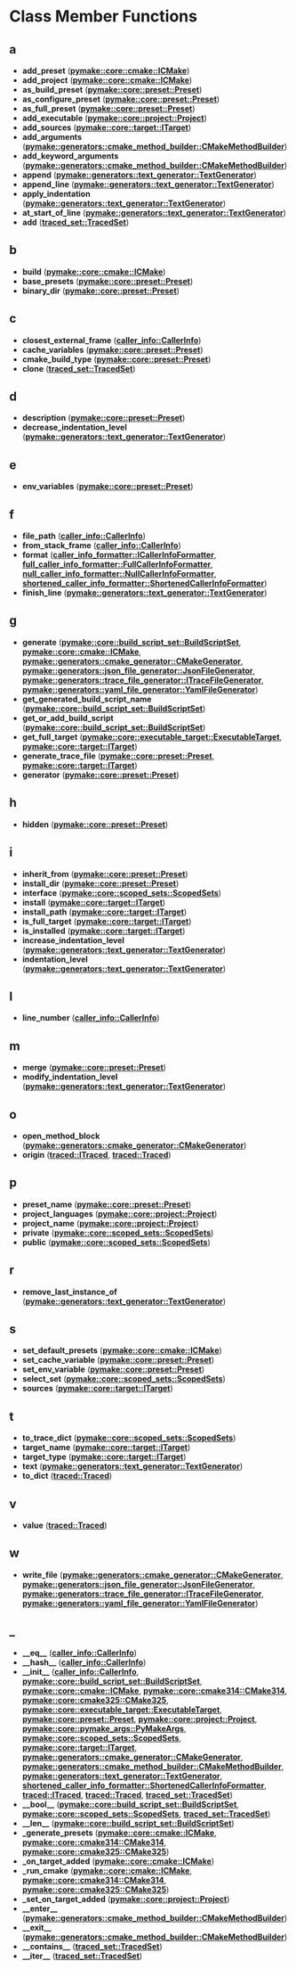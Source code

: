 # Class Member Functions


## a

* **add\_preset** ([**pymake::core::cmake::ICMake**](classpymake_1_1core_1_1cmake_1_1ICMake.md))
* **add\_project** ([**pymake::core::cmake::ICMake**](classpymake_1_1core_1_1cmake_1_1ICMake.md))
* **as\_build\_preset** ([**pymake::core::preset::Preset**](classpymake_1_1core_1_1preset_1_1Preset.md))
* **as\_configure\_preset** ([**pymake::core::preset::Preset**](classpymake_1_1core_1_1preset_1_1Preset.md))
* **as\_full\_preset** ([**pymake::core::preset::Preset**](classpymake_1_1core_1_1preset_1_1Preset.md))
* **add\_executable** ([**pymake::core::project::Project**](classpymake_1_1core_1_1project_1_1Project.md))
* **add\_sources** ([**pymake::core::target::ITarget**](classpymake_1_1core_1_1target_1_1ITarget.md))
* **add\_arguments** ([**pymake::generators::cmake\_method\_builder::CMakeMethodBuilder**](classpymake_1_1generators_1_1cmake__method__builder_1_1CMakeMethodBuilder.md))
* **add\_keyword\_arguments** ([**pymake::generators::cmake\_method\_builder::CMakeMethodBuilder**](classpymake_1_1generators_1_1cmake__method__builder_1_1CMakeMethodBuilder.md))
* **append** ([**pymake::generators::text\_generator::TextGenerator**](classpymake_1_1generators_1_1text__generator_1_1TextGenerator.md))
* **append\_line** ([**pymake::generators::text\_generator::TextGenerator**](classpymake_1_1generators_1_1text__generator_1_1TextGenerator.md))
* **apply\_indentation** ([**pymake::generators::text\_generator::TextGenerator**](classpymake_1_1generators_1_1text__generator_1_1TextGenerator.md))
* **at\_start\_of\_line** ([**pymake::generators::text\_generator::TextGenerator**](classpymake_1_1generators_1_1text__generator_1_1TextGenerator.md))
* **add** ([**traced\_set::TracedSet**](classtraced__set_1_1TracedSet.md))


## b

* **build** ([**pymake::core::cmake::ICMake**](classpymake_1_1core_1_1cmake_1_1ICMake.md))
* **base\_presets** ([**pymake::core::preset::Preset**](classpymake_1_1core_1_1preset_1_1Preset.md))
* **binary\_dir** ([**pymake::core::preset::Preset**](classpymake_1_1core_1_1preset_1_1Preset.md))


## c

* **closest\_external\_frame** ([**caller\_info::CallerInfo**](classcaller__info_1_1CallerInfo.md))
* **cache\_variables** ([**pymake::core::preset::Preset**](classpymake_1_1core_1_1preset_1_1Preset.md))
* **cmake\_build\_type** ([**pymake::core::preset::Preset**](classpymake_1_1core_1_1preset_1_1Preset.md))
* **clone** ([**traced\_set::TracedSet**](classtraced__set_1_1TracedSet.md))


## d

* **description** ([**pymake::core::preset::Preset**](classpymake_1_1core_1_1preset_1_1Preset.md))
* **decrease\_indentation\_level** ([**pymake::generators::text\_generator::TextGenerator**](classpymake_1_1generators_1_1text__generator_1_1TextGenerator.md))


## e

* **env\_variables** ([**pymake::core::preset::Preset**](classpymake_1_1core_1_1preset_1_1Preset.md))


## f

* **file\_path** ([**caller\_info::CallerInfo**](classcaller__info_1_1CallerInfo.md))
* **from\_stack\_frame** ([**caller\_info::CallerInfo**](classcaller__info_1_1CallerInfo.md))
* **format** ([**caller\_info\_formatter::ICallerInfoFormatter**](classcaller__info__formatter_1_1ICallerInfoFormatter.md), [**full\_caller\_info\_formatter::FullCallerInfoFormatter**](classfull__caller__info__formatter_1_1FullCallerInfoFormatter.md), [**null\_caller\_info\_formatter::NullCallerInfoFormatter**](classnull__caller__info__formatter_1_1NullCallerInfoFormatter.md), [**shortened\_caller\_info\_formatter::ShortenedCallerInfoFormatter**](classshortened__caller__info__formatter_1_1ShortenedCallerInfoFormatter.md))
* **finish\_line** ([**pymake::generators::text\_generator::TextGenerator**](classpymake_1_1generators_1_1text__generator_1_1TextGenerator.md))


## g

* **generate** ([**pymake::core::build\_script\_set::BuildScriptSet**](classpymake_1_1core_1_1build__script__set_1_1BuildScriptSet.md), [**pymake::core::cmake::ICMake**](classpymake_1_1core_1_1cmake_1_1ICMake.md), [**pymake::generators::cmake\_generator::CMakeGenerator**](classpymake_1_1generators_1_1cmake__generator_1_1CMakeGenerator.md), [**pymake::generators::json\_file\_generator::JsonFileGenerator**](classpymake_1_1generators_1_1json__file__generator_1_1JsonFileGenerator.md), [**pymake::generators::trace\_file\_generator::ITraceFileGenerator**](classpymake_1_1generators_1_1trace__file__generator_1_1ITraceFileGenerator.md), [**pymake::generators::yaml\_file\_generator::YamlFileGenerator**](classpymake_1_1generators_1_1yaml__file__generator_1_1YamlFileGenerator.md))
* **get\_generated\_build\_script\_name** ([**pymake::core::build\_script\_set::BuildScriptSet**](classpymake_1_1core_1_1build__script__set_1_1BuildScriptSet.md))
* **get\_or\_add\_build\_script** ([**pymake::core::build\_script\_set::BuildScriptSet**](classpymake_1_1core_1_1build__script__set_1_1BuildScriptSet.md))
* **get\_full\_target** ([**pymake::core::executable\_target::ExecutableTarget**](classpymake_1_1core_1_1executable__target_1_1ExecutableTarget.md), [**pymake::core::target::ITarget**](classpymake_1_1core_1_1target_1_1ITarget.md))
* **generate\_trace\_file** ([**pymake::core::preset::Preset**](classpymake_1_1core_1_1preset_1_1Preset.md), [**pymake::core::target::ITarget**](classpymake_1_1core_1_1target_1_1ITarget.md))
* **generator** ([**pymake::core::preset::Preset**](classpymake_1_1core_1_1preset_1_1Preset.md))


## h

* **hidden** ([**pymake::core::preset::Preset**](classpymake_1_1core_1_1preset_1_1Preset.md))


## i

* **inherit\_from** ([**pymake::core::preset::Preset**](classpymake_1_1core_1_1preset_1_1Preset.md))
* **install\_dir** ([**pymake::core::preset::Preset**](classpymake_1_1core_1_1preset_1_1Preset.md))
* **interface** ([**pymake::core::scoped\_sets::ScopedSets**](classpymake_1_1core_1_1scoped__sets_1_1ScopedSets.md))
* **install** ([**pymake::core::target::ITarget**](classpymake_1_1core_1_1target_1_1ITarget.md))
* **install\_path** ([**pymake::core::target::ITarget**](classpymake_1_1core_1_1target_1_1ITarget.md))
* **is\_full\_target** ([**pymake::core::target::ITarget**](classpymake_1_1core_1_1target_1_1ITarget.md))
* **is\_installed** ([**pymake::core::target::ITarget**](classpymake_1_1core_1_1target_1_1ITarget.md))
* **increase\_indentation\_level** ([**pymake::generators::text\_generator::TextGenerator**](classpymake_1_1generators_1_1text__generator_1_1TextGenerator.md))
* **indentation\_level** ([**pymake::generators::text\_generator::TextGenerator**](classpymake_1_1generators_1_1text__generator_1_1TextGenerator.md))


## l

* **line\_number** ([**caller\_info::CallerInfo**](classcaller__info_1_1CallerInfo.md))


## m

* **merge** ([**pymake::core::preset::Preset**](classpymake_1_1core_1_1preset_1_1Preset.md))
* **modify\_indentation\_level** ([**pymake::generators::text\_generator::TextGenerator**](classpymake_1_1generators_1_1text__generator_1_1TextGenerator.md))


## o

* **open\_method\_block** ([**pymake::generators::cmake\_generator::CMakeGenerator**](classpymake_1_1generators_1_1cmake__generator_1_1CMakeGenerator.md))
* **origin** ([**traced::ITraced**](classtraced_1_1ITraced.md), [**traced::Traced**](classtraced_1_1Traced.md))


## p

* **preset\_name** ([**pymake::core::preset::Preset**](classpymake_1_1core_1_1preset_1_1Preset.md))
* **project\_languages** ([**pymake::core::project::Project**](classpymake_1_1core_1_1project_1_1Project.md))
* **project\_name** ([**pymake::core::project::Project**](classpymake_1_1core_1_1project_1_1Project.md))
* **private** ([**pymake::core::scoped\_sets::ScopedSets**](classpymake_1_1core_1_1scoped__sets_1_1ScopedSets.md))
* **public** ([**pymake::core::scoped\_sets::ScopedSets**](classpymake_1_1core_1_1scoped__sets_1_1ScopedSets.md))


## r

* **remove\_last\_instance\_of** ([**pymake::generators::text\_generator::TextGenerator**](classpymake_1_1generators_1_1text__generator_1_1TextGenerator.md))


## s

* **set\_default\_presets** ([**pymake::core::cmake::ICMake**](classpymake_1_1core_1_1cmake_1_1ICMake.md))
* **set\_cache\_variable** ([**pymake::core::preset::Preset**](classpymake_1_1core_1_1preset_1_1Preset.md))
* **set\_env\_variable** ([**pymake::core::preset::Preset**](classpymake_1_1core_1_1preset_1_1Preset.md))
* **select\_set** ([**pymake::core::scoped\_sets::ScopedSets**](classpymake_1_1core_1_1scoped__sets_1_1ScopedSets.md))
* **sources** ([**pymake::core::target::ITarget**](classpymake_1_1core_1_1target_1_1ITarget.md))


## t

* **to\_trace\_dict** ([**pymake::core::scoped\_sets::ScopedSets**](classpymake_1_1core_1_1scoped__sets_1_1ScopedSets.md))
* **target\_name** ([**pymake::core::target::ITarget**](classpymake_1_1core_1_1target_1_1ITarget.md))
* **target\_type** ([**pymake::core::target::ITarget**](classpymake_1_1core_1_1target_1_1ITarget.md))
* **text** ([**pymake::generators::text\_generator::TextGenerator**](classpymake_1_1generators_1_1text__generator_1_1TextGenerator.md))
* **to\_dict** ([**traced::Traced**](classtraced_1_1Traced.md))


## v

* **value** ([**traced::Traced**](classtraced_1_1Traced.md))


## w

* **write\_file** ([**pymake::generators::cmake\_generator::CMakeGenerator**](classpymake_1_1generators_1_1cmake__generator_1_1CMakeGenerator.md), [**pymake::generators::json\_file\_generator::JsonFileGenerator**](classpymake_1_1generators_1_1json__file__generator_1_1JsonFileGenerator.md), [**pymake::generators::trace\_file\_generator::ITraceFileGenerator**](classpymake_1_1generators_1_1trace__file__generator_1_1ITraceFileGenerator.md), [**pymake::generators::yaml\_file\_generator::YamlFileGenerator**](classpymake_1_1generators_1_1yaml__file__generator_1_1YamlFileGenerator.md))


## _

* **\_\_eq\_\_** ([**caller\_info::CallerInfo**](classcaller__info_1_1CallerInfo.md))
* **\_\_hash\_\_** ([**caller\_info::CallerInfo**](classcaller__info_1_1CallerInfo.md))
* **\_\_init\_\_** ([**caller\_info::CallerInfo**](classcaller__info_1_1CallerInfo.md), [**pymake::core::build\_script\_set::BuildScriptSet**](classpymake_1_1core_1_1build__script__set_1_1BuildScriptSet.md), [**pymake::core::cmake::ICMake**](classpymake_1_1core_1_1cmake_1_1ICMake.md), [**pymake::core::cmake314::CMake314**](classpymake_1_1core_1_1cmake314_1_1CMake314.md), [**pymake::core::cmake325::CMake325**](classpymake_1_1core_1_1cmake325_1_1CMake325.md), [**pymake::core::executable\_target::ExecutableTarget**](classpymake_1_1core_1_1executable__target_1_1ExecutableTarget.md), [**pymake::core::preset::Preset**](classpymake_1_1core_1_1preset_1_1Preset.md), [**pymake::core::project::Project**](classpymake_1_1core_1_1project_1_1Project.md), [**pymake::core::pymake\_args::PyMakeArgs**](classpymake_1_1core_1_1pymake__args_1_1PyMakeArgs.md), [**pymake::core::scoped\_sets::ScopedSets**](classpymake_1_1core_1_1scoped__sets_1_1ScopedSets.md), [**pymake::core::target::ITarget**](classpymake_1_1core_1_1target_1_1ITarget.md), [**pymake::generators::cmake\_generator::CMakeGenerator**](classpymake_1_1generators_1_1cmake__generator_1_1CMakeGenerator.md), [**pymake::generators::cmake\_method\_builder::CMakeMethodBuilder**](classpymake_1_1generators_1_1cmake__method__builder_1_1CMakeMethodBuilder.md), [**pymake::generators::text\_generator::TextGenerator**](classpymake_1_1generators_1_1text__generator_1_1TextGenerator.md), [**shortened\_caller\_info\_formatter::ShortenedCallerInfoFormatter**](classshortened__caller__info__formatter_1_1ShortenedCallerInfoFormatter.md), [**traced::ITraced**](classtraced_1_1ITraced.md), [**traced::Traced**](classtraced_1_1Traced.md), [**traced\_set::TracedSet**](classtraced__set_1_1TracedSet.md))
* **\_\_bool\_\_** ([**pymake::core::build\_script\_set::BuildScriptSet**](classpymake_1_1core_1_1build__script__set_1_1BuildScriptSet.md), [**pymake::core::scoped\_sets::ScopedSets**](classpymake_1_1core_1_1scoped__sets_1_1ScopedSets.md), [**traced\_set::TracedSet**](classtraced__set_1_1TracedSet.md))
* **\_\_len\_\_** ([**pymake::core::build\_script\_set::BuildScriptSet**](classpymake_1_1core_1_1build__script__set_1_1BuildScriptSet.md))
* **\_generate\_presets** ([**pymake::core::cmake::ICMake**](classpymake_1_1core_1_1cmake_1_1ICMake.md), [**pymake::core::cmake314::CMake314**](classpymake_1_1core_1_1cmake314_1_1CMake314.md), [**pymake::core::cmake325::CMake325**](classpymake_1_1core_1_1cmake325_1_1CMake325.md))
* **\_on\_target\_added** ([**pymake::core::cmake::ICMake**](classpymake_1_1core_1_1cmake_1_1ICMake.md))
* **\_run\_cmake** ([**pymake::core::cmake::ICMake**](classpymake_1_1core_1_1cmake_1_1ICMake.md), [**pymake::core::cmake314::CMake314**](classpymake_1_1core_1_1cmake314_1_1CMake314.md), [**pymake::core::cmake325::CMake325**](classpymake_1_1core_1_1cmake325_1_1CMake325.md))
* **\_set\_on\_target\_added** ([**pymake::core::project::Project**](classpymake_1_1core_1_1project_1_1Project.md))
* **\_\_enter\_\_** ([**pymake::generators::cmake\_method\_builder::CMakeMethodBuilder**](classpymake_1_1generators_1_1cmake__method__builder_1_1CMakeMethodBuilder.md))
* **\_\_exit\_\_** ([**pymake::generators::cmake\_method\_builder::CMakeMethodBuilder**](classpymake_1_1generators_1_1cmake__method__builder_1_1CMakeMethodBuilder.md))
* **\_\_contains\_\_** ([**traced\_set::TracedSet**](classtraced__set_1_1TracedSet.md))
* **\_\_iter\_\_** ([**traced\_set::TracedSet**](classtraced__set_1_1TracedSet.md))

